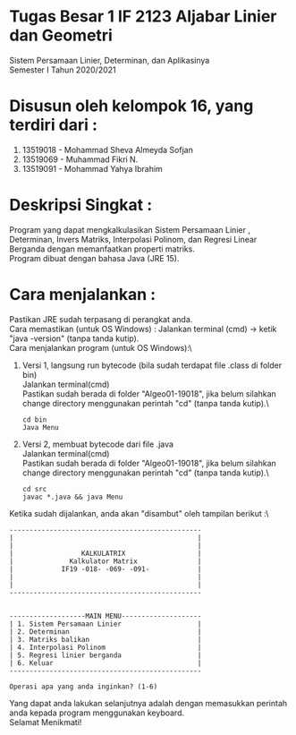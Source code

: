 # Tugas Besar 1 IF 2123 Aljabar Linier dan  Geometri 
Sistem Persamaan Linier, Determinan, dan Aplikasinya\
Semester  I Tahun 2020/2021

# Disusun oleh kelompok 16, yang terdiri dari :
1. 13519018 - Mohammad Sheva Almeyda Sofjan
2. 13519069 - Muhammad Fikri N.
3. 13519091 - Mohammad Yahya Ibrahim

# Deskripsi Singkat : 
Program yang dapat mengkalkulasikan Sistem Persamaan Linier , Determinan, Invers Matriks, Interpolasi Polinom, dan Regresi Linear Berganda
dengan memanfaatkan properti matriks.\
Program dibuat dengan bahasa Java (JRE 15).

# Cara menjalankan :
Pastikan JRE sudah terpasang di perangkat anda.\
Cara memastikan (untuk OS Windows) : Jalankan terminal (cmd) -> ketik "java -version" (tanpa tanda kutip).\
Cara menjalankan program (untuk OS Windows):\
1. Versi 1, langsung run bytecode (bila sudah terdapat file .class di folder bin)\
    Jalankan terminal(cmd)\
    Pastikan sudah berada di folder "Algeo01-19018", jika belum silahkan change directory menggunakan perintah "cd" (tanpa tanda kutip).\
    ```
    cd bin
    Java Menu
    ```

2. Versi 2, membuat bytecode dari file .java \
    Jalankan terminal(cmd)\
    Pastikan sudah berada di folder "Algeo01-19018", jika belum silahkan change directory menggunakan perintah "cd" (tanpa tanda kutip).\
    ```
    cd src
    javac *.java && java Menu
    ```

Ketika sudah dijalankan, anda akan "disambut" oleh tampilan berikut :\
```
------------------------------------------------
|                                              |
|                                              |
|                 KALKULATRIX                  |
|              Kalkulator Matrix               |
|            IF19 -018- -069- -091-            |
|                                              |
|                                              |
------------------------------------------------


-------------------MAIN MENU--------------------
| 1. Sistem Persamaan Linier                   |
| 2. Determinan                                |
| 3. Matriks balikan                           |
| 4. Interpolasi Polinom                       |
| 5. Regresi linier berganda                   |
| 6. Keluar                                    |
------------------------------------------------

Operasi apa yang anda inginkan? (1-6)
```
Yang dapat anda lakukan selanjutnya adalah dengan memasukkan perintah anda kepada program menggunakan keyboard.\
Selamat Menikmati!



